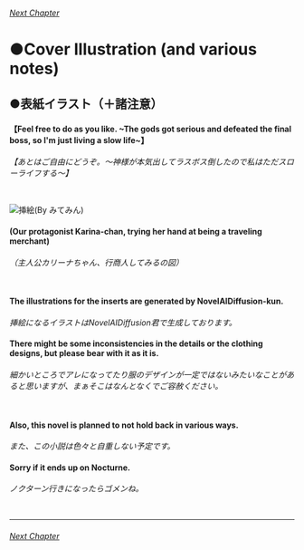 ###### [Next Chapter](./chapter_0002.md)

# ●Cover Illustration (and various notes)

## ●表紙イラスト（＋諸注意）

#### 【Feel free to do as you like. ~The gods got serious and defeated the final boss, so I'm just living a slow life~】

*【あとはご自由にどうぞ。～神様が本気出してラスボス倒したので私はただスローライフする～】*

&nbsp;

![挿絵(By みてみん)](https://16748.mitemin.net/userpageimage/viewimagebig/icode/i700009/)

#### (Our protagonist Karina-chan, trying her hand at being a traveling merchant)

*（主人公カリーナちゃん、行商人してみるの図）*

&nbsp;

#### The illustrations for the inserts are generated by NovelAIDiffusion-kun.

*挿絵になるイラストはNovelAIDiffusion君で生成しております。*

#### There might be some inconsistencies in the details or the clothing designs, but please bear with it as it is.

*細かいところでアレになってたり服のデザインが一定ではないみたいなことがあると思いますが、まぁそこはなんとなくでご容赦ください。*

&nbsp;

#### Also, this novel is planned to not hold back in various ways.

*また、この小説は色々と自重しない予定です。*

#### Sorry if it ends up on Nocturne.

*ノクターン行きになったらゴメンね。*

&nbsp;


---

###### [Next Chapter](./chapter_0002.md)
